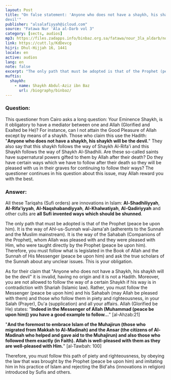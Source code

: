 ```yaml
---
layout: Post
title: "On false statement: 'Anyone who does not have a shaykh, his shaykh will be the 
devil'"
publisher: "alsalafiyyah@icloud.com"
source: "Fatawa Nur 'Ala al-Darb vol 3"
category: [sects, audios]
mp3: https://files.zadapps.info/binbaz.org.sa/fatawa/nour_3la_aldarb/nour_715/nour_71510.mp3
link: https://cutt.ly/KdDevcg
hijri: Dhul-Hijjah 16, 1441
locale: en
active: audios
lang: en
note: false
excerpt: "The only path that must be adopted is that of the Prophet (peace be upon him). It is the way of Ahl-us-Sunnah wal-Jama'ah (adherents to the Sunnah and the Muslim mainstream). It is the way of the Sahabah (Companions of the Prophet)"
muftis:
  shaykh: 
    - name: Shaykh Abdul-Aziz ibn Baz
      url: /biography/binbaz/
---
```


### Question:
This questioner from Cairo asks a long question: Your Eminence Shaykh, is it obligatory to have a mediator between one and Allah (Glorified and Exalted be He)? For instance, can I not attain the Good Pleasure of Allah except by means of a shaykh. Those who claim this use the Hadith: "**Anyone who does not have a shaykh, his shaykh will be the devil.**" They also say that this shaykh follows the way of Shaykh Al-Rifa'i and this Shaykh follows the way of Shaykh Al-Shadhili. Are these so-called saints have supernatural powers gifted to them by Allah after their death? Do they have certain ways which we have to follow after their death so they will be pleased with us in their graves for continuing to follow their ways? The questioner continues in his question about this issue, may Allah reward you with the best. 

### Answer:
All these Tariqahs (Sufi orders) are innovations in Islam: **Al-Shadhiliyyah**, **Al-Rifa'iyyah**, **Al-Naqshabandiyyah**, **Al-Khalwatiyah**, **Al-Qadiriyyah** and other cults are **all Sufi invented ways which should be shunned**. 

The only path that must be adopted is that of the Prophet (peace be upon him). It is the way of Ahl-us-Sunnah wal-Jama'ah (adherents to the Sunnah and the Muslim mainstream). It is the way of the Sahabah (Companions of the Prophet), whom Allah was pleased with and they were pleased with Him, who were taught directly by the Prophet (peace be upon him). Therefore, you must follow what is legislated in the Book of Allah and the Sunnah of His Messenger (peace be upon him) and ask the true scholars of the Sunnah about any unclear issues. This is your obligation. 

As for their claim that "Anyone who does not have a Shaykh, his shaykh will be the devil" it is invalid, having no origin and it is not a Hadith. Moreover, you are not allowed to follow the way of a certain Shaykh if his way is in contradiction with Shariah (Islamic law). Rather, you must follow the Messenger (peace be upon him) and his Sahabah (may Allah be pleased with them) and those who follow them in piety and righteousness, in your Salah (Prayer), Du'a (supplication) and all your affairs. Allah (Glorified be He) states: "**Indeed in the Messenger of Allah (Muhammad (peace be upon him)) you have a good example to follow...**" [al-Ahzab:21]

"**And the foremost to embrace Islam of the Muhajirun (those who migrated from Makkah to Al-Madinah) and the Ansar (the citizens of Al-Madinah who helped and gave aid to the Muhajirun) and also those who followed them exactly (in Faith). Allah is well-pleased with them as they are well-pleased with Him.**" [al-Tawbah: 100]

Therefore, you must follow this path of piety and righteousness, by obeying the law that was brought by the Prophet (peace be upon him) and imitating him in his practice of Islam and rejecting the Bid'ahs (innovations in religion) introduced by Sufis and others. 


